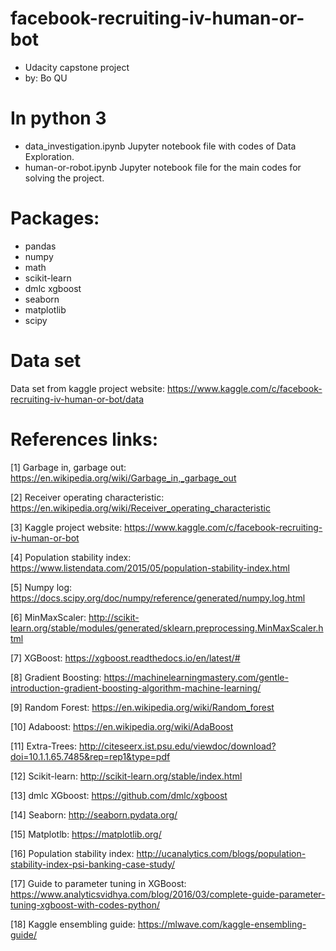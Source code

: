 # facebook-recruiting-iv-human-or-bot
- Udacity capstone project
- by: Bo QU

# In python 3
- data_investigation.ipynb
Jupyter notebook file with codes of Data Exploration.
- human-or-robot.ipynb
Jupyter notebook file for the main codes for solving the project. 

# Packages:
- pandas
- numpy
- math
- scikit-learn
- dmlc xgboost
- seaborn
- matplotlib
- scipy

# Data set
Data set from kaggle project website: https://www.kaggle.com/c/facebook-recruiting-iv-human-or-bot/data

# References links:
[1] Garbage in, garbage out: https://en.wikipedia.org/wiki/Garbage_in,_garbage_out

[2] Receiver operating characteristic: https://en.wikipedia.org/wiki/Receiver_operating_characteristic

[3] Kaggle project website: https://www.kaggle.com/c/facebook-recruiting-iv-human-or-bot

[4] Population stability index: https://www.listendata.com/2015/05/population-stability-index.html

[5] Numpy log: https://docs.scipy.org/doc/numpy/reference/generated/numpy.log.html

[6] MinMaxScaler: http://scikit-learn.org/stable/modules/generated/sklearn.preprocessing.MinMaxScaler.html

[7] XGBoost: https://xgboost.readthedocs.io/en/latest/#

[8] Gradient Boosting: https://machinelearningmastery.com/gentle-introduction-gradient-boosting-algorithm-machine-learning/

[9] Random Forest: https://en.wikipedia.org/wiki/Random_forest

[10] Adaboost: https://en.wikipedia.org/wiki/AdaBoost

[11] Extra-Trees: http://citeseerx.ist.psu.edu/viewdoc/download?doi=10.1.1.65.7485&rep=rep1&type=pdf

[12] Scikit-learn: http://scikit-learn.org/stable/index.html

[13] dmlc XGboost: https://github.com/dmlc/xgboost

[14] Seaborn: http://seaborn.pydata.org/

[15] Matplotlb: https://matplotlib.org/

[16] Population stability index: http://ucanalytics.com/blogs/population-stability-index-psi-banking-case-study/

[17] Guide to parameter tuning in XGBoost: https://www.analyticsvidhya.com/blog/2016/03/complete-guide-parameter-tuning-xgboost-with-codes-python/

[18] Kaggle ensembling guide: https://mlwave.com/kaggle-ensembling-guide/




